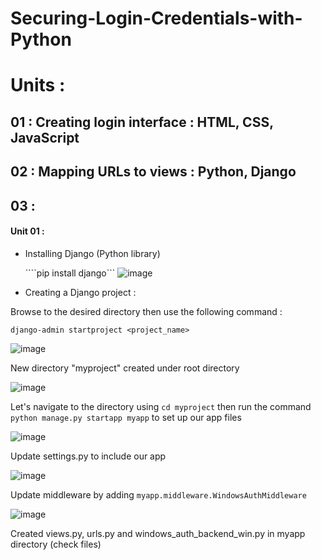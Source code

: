# Securing-Login-Credentials-with-Python
# Units :


## 01 : Creating login interface : HTML, CSS, JavaScript
## 02 : Mapping URLs to views : Python, Django
## 03 : 


#### Unit 01 :

* Installing Django (Python library)

  ````pip install django```
  ![image](https://github.com/user-attachments/assets/b6dd4fa2-2bd9-4502-adb0-8706a6a04f49)

* Creating a Django project :

Browse to the desired directory then use the following command :
  
```django-admin startproject <project_name>```

![image](https://github.com/user-attachments/assets/b8b1977f-07d3-494c-a284-d18efdc7301d)

New directory "myproject" created under root directory

![image](https://github.com/user-attachments/assets/9df4382d-2343-4da5-8792-9e7716a9ee29)

Let's navigate to the directory using ```cd myproject``` then run the command ```python manage.py startapp myapp``` to set up our app files

![image](https://github.com/user-attachments/assets/db9eec93-89f6-4a94-acd8-600d14e56e5b)

Update settings.py to include our app

![image](https://github.com/user-attachments/assets/093ba516-2db3-451a-bce5-a21ece6f26f2)

Update middleware by adding ```myapp.middleware.WindowsAuthMiddleware```

![image](https://github.com/user-attachments/assets/a293660c-f3b6-4e7a-a8e5-b6977de1e23f)


Created views.py, urls.py and windows_auth_backend_win.py in myapp directory (check files)






